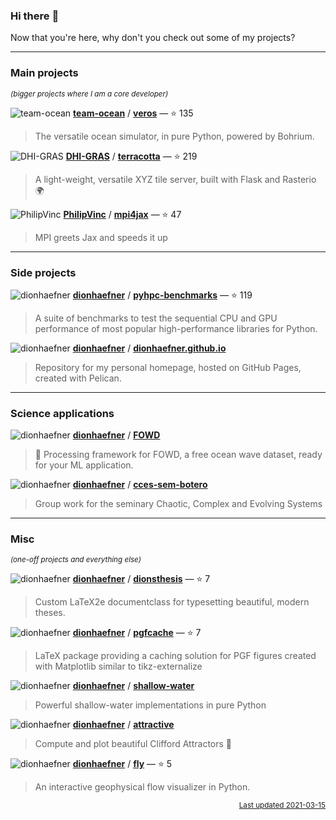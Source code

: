 ### Hi there :wave:

Now that you're here, why don't you check out some of my projects?


---

### Main projects


<sup><i>(bigger projects where I am a core developer)</i></sup>




![team-ocean](https://avatars.githubusercontent.com/u/57774860?v=4&s=16)
<a href="https://api.github.com/users/team-ocean"><b>team-ocean</b></a>
/
<a href="https://github.com/team-ocean/veros"><b>veros</b></a>
 — :star: 135

> The versatile ocean simulator, in pure Python, powered by Bohrium.



![DHI-GRAS](https://avatars.githubusercontent.com/u/14074266?v=4&s=16)
<a href="https://api.github.com/users/DHI-GRAS"><b>DHI-GRAS</b></a>
/
<a href="https://github.com/DHI-GRAS/terracotta"><b>terracotta</b></a>
 — :star: 219

> A light-weight, versatile XYZ tile server, built with Flask and Rasterio :earth_africa:



![PhilipVinc](https://avatars.githubusercontent.com/u/2407108?v=4&s=16)
<a href="https://api.github.com/users/PhilipVinc"><b>PhilipVinc</b></a>
/
<a href="https://github.com/PhilipVinc/mpi4jax"><b>mpi4jax</b></a>
 — :star: 47

> MPI greets Jax and speeds it up



---

### Side projects





![dionhaefner](https://avatars.githubusercontent.com/u/11994217?v=4&s=16)
<a href="https://api.github.com/users/dionhaefner"><b>dionhaefner</b></a>
/
<a href="https://github.com/dionhaefner/pyhpc-benchmarks"><b>pyhpc-benchmarks</b></a>
 — :star: 119

> A suite of benchmarks to test the sequential CPU and GPU performance of most popular high-performance libraries for Python.



![dionhaefner](https://avatars.githubusercontent.com/u/11994217?v=4&s=16)
<a href="https://api.github.com/users/dionhaefner"><b>dionhaefner</b></a>
/
<a href="https://github.com/dionhaefner/dionhaefner.github.io"><b>dionhaefner.github.io</b></a>


> Repository for my personal homepage, hosted on GitHub Pages, created with Pelican.



---

### Science applications





![dionhaefner](https://avatars.githubusercontent.com/u/11994217?v=4&s=16)
<a href="https://api.github.com/users/dionhaefner"><b>dionhaefner</b></a>
/
<a href="https://github.com/dionhaefner/FOWD"><b>FOWD</b></a>


> :ocean: Processing framework for FOWD, a free ocean wave dataset, ready for your ML application.



![dionhaefner](https://avatars.githubusercontent.com/u/11994217?v=4&s=16)
<a href="https://api.github.com/users/dionhaefner"><b>dionhaefner</b></a>
/
<a href="https://github.com/dionhaefner/cces-sem-botero"><b>cces-sem-botero</b></a>


> Group work for the seminary Chaotic, Complex and Evolving Systems



---

### Misc


<sup><i>(one-off projects and everything else)</i></sup>




![dionhaefner](https://avatars.githubusercontent.com/u/11994217?v=4&s=16)
<a href="https://api.github.com/users/dionhaefner"><b>dionhaefner</b></a>
/
<a href="https://github.com/dionhaefner/dionsthesis"><b>dionsthesis</b></a>
 — :star: 7

> Custom LaTeX2e documentclass for typesetting beautiful, modern theses.



![dionhaefner](https://avatars.githubusercontent.com/u/11994217?v=4&s=16)
<a href="https://api.github.com/users/dionhaefner"><b>dionhaefner</b></a>
/
<a href="https://github.com/dionhaefner/pgfcache"><b>pgfcache</b></a>
 — :star: 7

> LaTeX package providing a caching solution for PGF figures created with Matplotlib similar to tikz-externalize



![dionhaefner](https://avatars.githubusercontent.com/u/11994217?v=4&s=16)
<a href="https://api.github.com/users/dionhaefner"><b>dionhaefner</b></a>
/
<a href="https://github.com/dionhaefner/shallow-water"><b>shallow-water</b></a>


> Powerful shallow-water implementations in pure Python



![dionhaefner](https://avatars.githubusercontent.com/u/11994217?v=4&s=16)
<a href="https://api.github.com/users/dionhaefner"><b>dionhaefner</b></a>
/
<a href="https://github.com/dionhaefner/attractive"><b>attractive</b></a>


> Compute and plot beautiful Clifford Attractors 💫



![dionhaefner](https://avatars.githubusercontent.com/u/11994217?v=4&s=16)
<a href="https://api.github.com/users/dionhaefner"><b>dionhaefner</b></a>
/
<a href="https://github.com/dionhaefner/fly"><b>fly</b></a>
 — :star: 5

> An interactive geophysical flow visualizer in Python.




<p align="right">
<sub>
<a href="https://github.com/dionhaefner/dionhaefner">Last updated 2021-03-15</a>
</sub>
</p>